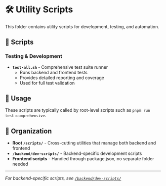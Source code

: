 # 🛠️ Utility Scripts

This folder contains utility scripts for development, testing, and automation.

## 📜 Scripts

### **Testing & Development**

- **`test-all.sh`** - Comprehensive test suite runner
  - Runs backend and frontend tests
  - Provides detailed reporting and coverage
  - Used for full test validation

## 🚀 Usage

These scripts are typically called by root-level scripts such as `pnpm run test:comprehensive`.

## 📁 Organization

- **Root `/scripts/`** - Cross-cutting utilities that manage both backend and frontend
- **`/backend/dev-scripts/`** - Backend-specific development scripts
- **Frontend scripts** - Handled through package.json, no separate folder needed

---

_For backend-specific scripts, see [`/backend/dev-scripts/`](../backend/dev-scripts/)_
